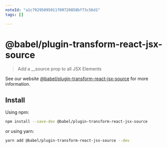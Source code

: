 ```yaml
---
noteId: "a1c79295095011f09720858bf73c56d1"
tags: []

---
```


# @babel/plugin-transform-react-jsx-source

> Add a __source prop to all JSX Elements

See our website [@babel/plugin-transform-react-jsx-source](https://babeljs.io/docs/babel-plugin-transform-react-jsx-source) for more information.

## Install

Using npm:

```sh
npm install --save-dev @babel/plugin-transform-react-jsx-source
```

or using yarn:

```sh
yarn add @babel/plugin-transform-react-jsx-source --dev
```
